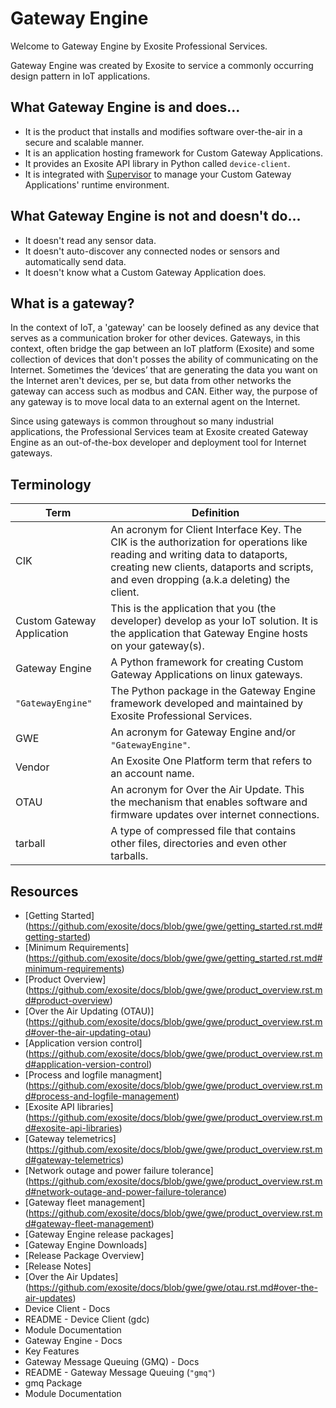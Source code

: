 Gateway Engine
==============

Welcome to Gateway Engine by Exosite Professional Services.

Gateway Engine was created by Exosite to service a commonly occurring
design pattern in IoT applications.

What Gateway Engine is and does...
----------------------------------

-   It is the product that installs and modifies software over-the-air
    in a secure and scalable manner.
-   It is an application hosting framework for Custom
    Gateway Applications.
-   It provides an Exosite API library in Python called `device-client`.
-   It is integrated with [Supervisor](http://supervisord.org) to manage
    your Custom Gateway Applications' runtime environment.

What Gateway Engine is **not** and **doesn't** do...
----------------------------------------------------

-   It doesn't read any sensor data.
-   It doesn't auto-discover any connected nodes or sensors and
    automatically send data.
-   It doesn't know what a Custom Gateway Application does.

What is a gateway?
------------------

In the context of IoT, a 'gateway' can be loosely defined as any device
that serves as a communication broker for other devices. Gateways, in
this context, often bridge the gap between an IoT platform (Exosite) and
some collection of devices that don't posses the ability of
communicating on the Internet. Sometimes the ‘devices’ that are
generating the data you want on the Internet aren't devices, per se, but
data from other networks the gateway can access such as modbus and CAN.
Either way, the purpose of any gateway is to move local data to an
external agent on the Internet.

Since using gateways is common throughout so many industrial
applications, the Professional Services team at Exosite created Gateway
Engine as an out-of-the-box developer and deployment tool for Internet
gateways.

Terminology
-----------

| Term          | Definition    |
| ------------- | ------------- |
| CIK           | An acronym for Client Interface Key. The CIK is the authorization for operations like reading and writing data to dataports, creating new clients, dataports and scripts, and even dropping (a.k.a deleting) the client.  |
| Custom Gateway Application  | This is the application that you (the developer) develop as your IoT solution. It is the application that Gateway Engine hosts on your gateway(s).  |
| Gateway Engine | A Python framework for creating Custom Gateway Applications on linux gateways. |
| `"GatewayEngine"` | The Python package in the Gateway Engine framework developed and maintained by Exosite Professional Services.|
| GWE | An acronym for Gateway Engine and/or `"GatewayEngine"`. |
| Vendor | An Exosite One Platform term that refers to an account name. |
| OTAU | An acronym for Over the Air Update. This the mechanism that enables software and firmware updates over internet connections. |
| tarball | A type of compressed file that contains other files, directories and even other tarballs.|

Resources
-----------

-   [Getting Started] (https://github.com/exosite/docs/blob/gwe/gwe/getting_started.rst.md#getting-started)
  -   [Minimum Requirements] (https://github.com/exosite/docs/blob/gwe/gwe/getting_started.rst.md#minimum-requirements)
-   [Product Overview] (https://github.com/exosite/docs/blob/gwe/gwe/product_overview.rst.md#product-overview) 
  -   [Over the Air Updating (OTAU)] (https://github.com/exosite/docs/blob/gwe/gwe/product_overview.rst.md#over-the-air-updating-otau)
  -   [Application version control] (https://github.com/exosite/docs/blob/gwe/gwe/product_overview.rst.md#application-version-control)
  -   [Process and logfile managment] (https://github.com/exosite/docs/blob/gwe/gwe/product_overview.rst.md#process-and-logfile-management)
  -   [Exosite API libraries] (https://github.com/exosite/docs/blob/gwe/gwe/product_overview.rst.md#exosite-api-libraries) 
  -   [Gateway telemetrics] (https://github.com/exosite/docs/blob/gwe/gwe/product_overview.rst.md#gateway-telemetrics)
  -   [Network outage and power failure tolerance] (https://github.com/exosite/docs/blob/gwe/gwe/product_overview.rst.md#network-outage-and-power-failure-tolerance)
  -   [Gateway fleet management] (https://github.com/exosite/docs/blob/gwe/gwe/product_overview.rst.md#gateway-fleet-management)
-   [Gateway Engine release packages]
  -   [Gateway Engine Downloads]
  -   [Release Package Overview]
  -   [Release Notes]
-   [Over the Air Updates] (https://github.com/exosite/docs/blob/gwe/gwe/otau.rst.md#over-the-air-updates)
-   Device Client - Docs
  -   README - Device Client (gdc)
  -   Module Documentation
-   Gateway Engine - Docs
  -   Key Features
-   Gateway Message Queuing (GMQ) - Docs
  -   README - Gateway Message Queuing (`"gmq"`)
  -   gmq Package
  -   Module Documentation
  

